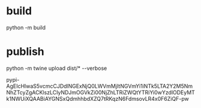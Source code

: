 
# build
python -m build 

# publish
python -m twine upload dist/* --verbose

pypi-AgEIcHlwaS5vcmcCJDdlNGExNjQ0LWVmMjItNGVmYi1iNTk5LTA2Y2M5NmNhZTcyZgACKlszLCIyNDJmOGVkZi00NjZhLTRiZWQtYTRiYi0wYzdlODEyMTk1NWUiXQAABiAYGNSxQdmhhbdXZQ7tRKqzN6FdmsovLR4x0F6ZiQF-pw
